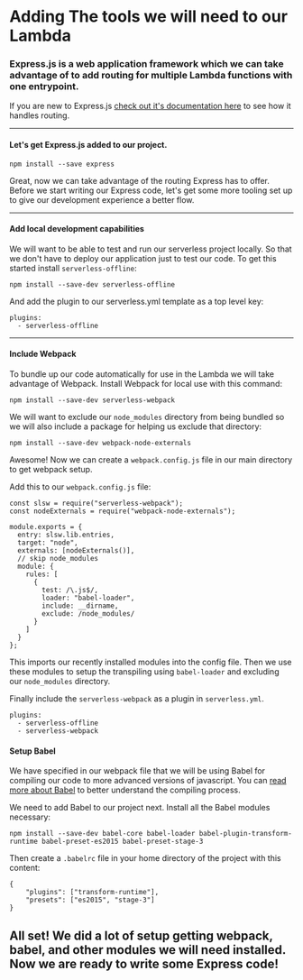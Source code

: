# Adding The tools we will need to our Lambda

### Express.js is a web application framework which we can take advantage of to add routing for multiple Lambda functions with one entrypoint. 

If you are new to Express.js [check out it's documentation here](https://expressjs.com/en/guide/routing.html) to see how it handles routing. 

---

#### Let's get Express.js added to our project. 

`npm install --save express`

Great, now we can take advantage of the routing Express has to offer.  Before we start writing our Express code, let's get some more tooling set up to give our development experience a better flow.

---

#### Add local development capabilities

We will want to be able to test and run our serverless project locally.  So that we don't have to deploy our application just to test our code.  To get this started install `serverless-offline`:

`npm install --save-dev serverless-offline`

And add the plugin to our serverless.yml template as a top level key:

```
plugins:
  - serverless-offline
```

---

#### Include Webpack

To bundle up our code automatically for use in the Lambda we will take advantage of Webpack. Install Webpack for local use with this command:

`npm install --save-dev serverless-webpack`

We will want to exclude our `node_modules` directory from being bundled so we will also include a package for helping us exclude that directory:

`npm install --save-dev webpack-node-externals`

Awesome! Now we can create a `webpack.config.js` file in our main directory to get webpack setup.

Add this to our `webpack.config.js` file:

```
const slsw = require("serverless-webpack");
const nodeExternals = require("webpack-node-externals");

module.exports = {
  entry: slsw.lib.entries,
  target: "node",
  externals: [nodeExternals()],
  // skip node_modules
  module: {
    rules: [
      {
        test: /\.js$/,
        loader: "babel-loader",
        include: __dirname,
        exclude: /node_modules/
      }
    ]
  }
};
```

This imports our recently installed modules into the config file.  Then we use these modules to setup the transpiling using `babel-loader` and excluding our `node_modules` directory. 

Finally include the `serverless-webpack` as a plugin in `serverless.yml`.

```
plugins:
  - serverless-offline
  - serverless-webpack
```

#### Setup Babel

We have specified in our webpack file that we will be using Babel for compiling our code to more advanced versions of javascript.  You can [read more about Babel](https://babeljs.io/docs/en/) to better understand the compiling process. 

We need to add Babel to our project next. Install all the Babel modules necessary:

`npm install --save-dev babel-core babel-loader babel-plugin-transform-runtime babel-preset-es2015 babel-preset-stage-3`

Then create a `.babelrc` file in your home directory of the project with this content:

```
{
    "plugins": ["transform-runtime"],
    "presets": ["es2015", "stage-3"]
}
```

## All set!  We did a lot of setup getting webpack, babel, and other modules we will need installed. Now we are ready to write some Express code!




